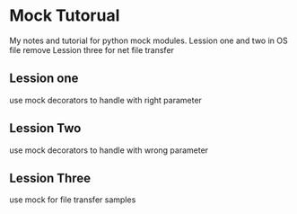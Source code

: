 Mock Tutorual
====

My notes and tutorial for python mock modules.
Lession one and two in OS file remove
Lession three for net file transfer

Lession one
----

use mock decorators to handle with right parameter

Lession Two
----

use mock decorators to handle with wrong parameter

Lession Three
----

use mock for file transfer samples
